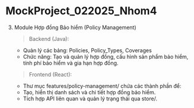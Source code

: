 # MockProject_022025_Nhom4
3. Module Hợp đồng Bảo hiểm (Policy Management)

   > Backend (Java):

   - Quản lý các bảng: Policies, Policy_Types, Coverages
   - Chức năng: Tạo và quản lý hợp đồng, cấu hình sản phẩm bảo hiểm, tính phí bảo hiểm và gia hạn hợp đồng.

   > Frontend (React):

   - Thư mục features/policy-management/ chứa các thành phần để:
   - Tạo, hiển thị danh sách và chi tiết hợp đồng bảo hiểm.
   - Tích hợp API liên quan và quản lý trạng thái qua store/.

